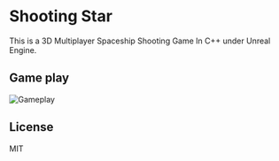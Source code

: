 # Shooting Star
This is a 3D Multiplayer Spaceship Shooting Game In C++ under Unreal Engine.

Game play
----
![Gameplay](https://j.gifs.com/BBO8mk.gif) 

License
----

MIT


[//]: # (These are reference links used in the body of this note and get stripped out when the markdown processor does its job. There is no need to format nicely because it shouldn't be seen. Thanks SO - http://stackoverflow.com/questions/4823468/store-comments-in-markdown-syntax)


   [wordcloud]: <https://github.com/joemccann/dillinger>
   [git-repo-url]: <https://github.com/joemccann/dillinger.git>
   [wordcloud]: <https://github.com/amueller/word_cloud>
   [requests]: <https://github.com/kennethreitz/requests>
   [BeautifulSoup]: <http://www.crummy.com/software/BeautifulSoup/>
   [jieba]: <https://github.com/fxsjy/jieba>
   [Ace Editor]: <http://ace.ajax.org>
   [Tweepy]: <https://github.com/tweepy/tweepy>
   [Twitter Bootstrap]: <http://twitter.github.com/bootstrap/>
   [keymaster.js]: <https://github.com/madrobby/keymaster>
   [jQuery]: <http://jquery.com>
   [@tjholowaychuk]: <http://twitter.com/tjholowaychuk>
   [express]: <http://expressjs.com>
   [AngularJS]: <http://angularjs.org>
   [Gulp]: <http://gulpjs.com>
   
   [PlDb]: <https://github.com/joemccann/dillinger/tree/master/plugins/dropbox/README.md>
   [PlGh]:  <https://github.com/joemccann/dillinger/tree/master/plugins/github/README.md>
   [PlGd]: <https://github.com/joemccann/dillinger/tree/master/plugins/googledrive/README.md>
   [PlOd]: <https://github.com/joemccann/dillinger/tree/master/plugins/onedrive/README.md>



